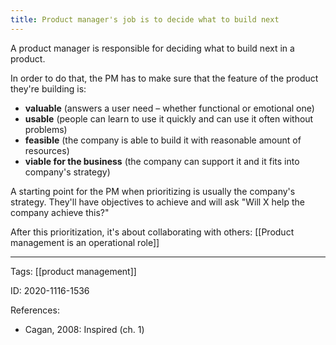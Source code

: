 ```yaml
---
title: Product manager's job is to decide what to build next
---
```


A product manager is responsible for deciding what to build next in a product. 

In order to do that, the PM has to make sure that the feature of the product they're building is:
- **valuable** (answers a user need – whether functional or emotional one)
- **usable** (people can learn to use it quickly and can use it often without problems)
- **feasible** (the company is able to build it with reasonable amount of resources)
- **viable for the business** (the company can support it and it fits into company's strategy)

A starting point for the PM when prioritizing is usually the company's strategy. They'll have objectives to achieve and will ask "Will X help the company achieve this?"

After this prioritization, it's about collaborating with others: [[Product management is an operational role]]

---

Tags: [[product management]]

ID: 2020-1116-1536

References:
- Cagan, 2008: Inspired (ch. 1)